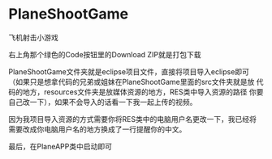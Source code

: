 # PlaneShootGame
飞机射击小游戏

右上角那个绿色的Code按钮里的Download ZIP就是打包下载

PlaneShootGame文件夹就是eclipse项目文件，直接将项目导入eclipse即可
（如果只是想拿代码的兄弟或姐妹在PlaneShootGame里面的src文件夹就是放
代码的地方，resources文件夹是放媒体资源的地方，RES类中导入资源的路径
你要自己改一下），如果不会导入的话看一下我一起上传的视频。

因为我项目导入资源的方式需要你将RES类中的电脑用户名更改一下，我已经将
需要改成你电脑用户名的地方换成了一行提醒你的中文。

最后，在PlaneAPP类中启动即可
